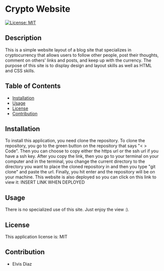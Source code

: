 # Crypto Website

[![License: MIT](https://img.shields.io/badge/License-MIT-blue.svg)](https://opensource.org/licenses/MIT)

## Description

This is a simple website layout of a blog site that specializes in cryptocurrency that allows users to follow other people, post their thoughts, comment on others' links and posts, and keep up with the currency. The purpose of this site is to display design and layout skills as well as HTML and CSS skills.

## Table of Contents

- [Installation](#installation)
- [Usage](#usage)
- [License](#license)
- [Contribution](#contribution)

## Installation

To install this application, you need clone the repository. To clone the repository, you go to the green button on the repository that says "< > Code". Then you can choose to copy either the https url or the ssh url if you have a ssh key. After you copy the link, then you go to your terminal on your computer and in the terminal, you change the current directory to the directory you want to place the cloned repository in and then you type "git clone" and paste the url. Finally, you hit enter and the repository will be on your machine. This website is also deployed so you can click on this link to view it: INSERT LINK WHEN DEPLOYED

## Usage

There is no specialized use of this site. Just enjoy the view :).

## License

This application license is: MIT

## Contribution

- Elvis Diaz
